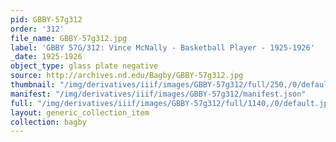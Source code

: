 ```yaml
---
pid: GBBY-57g312
order: '312'
file_name: GBBY-57g312.jpg
label: 'GBBY 57G/312: Vince McNally - Basketball Player - 1925-1926'
_date: 1925-1926
object_type: glass plate negative
source: http://archives.nd.edu/Bagby/GBBY-57g312.jpg
thumbnail: "/img/derivatives/iiif/images/GBBY-57g312/full/250,/0/default.jpg"
manifest: "/img/derivatives/iiif/images/GBBY-57g312/manifest.json"
full: "/img/derivatives/iiif/images/GBBY-57g312/full/1140,/0/default.jpg"
layout: generic_collection_item
collection: bagby
---
```


